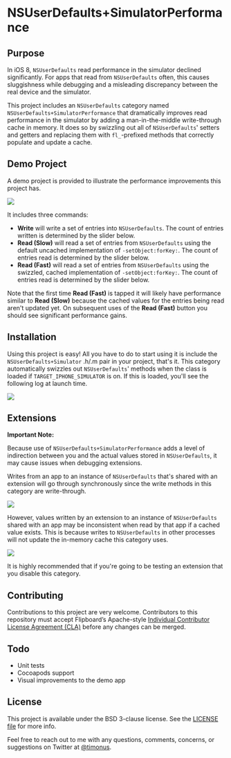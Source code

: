 # NSUserDefaults+SimulatorPerformance

## Purpose

In iOS 8, `NSUserDefaults` read performance in the simulator declined significantly. For apps that read from `NSUserDefaults` often, this causes sluggishness while debugging and a misleading discrepancy between the real device and the simulator.

This project includes an `NSUserDefaults` category named `NSUserDefaults+SimulatorPerformance` that dramatically improves read performance in the simulator by adding a man-in-the-middle write-through cache in memory. It does so by swizzling out all of `NSUserDefaults`' setters and getters and replacing them with `fl_`-prefixed methods that correctly populate and update a cache.

## Demo Project

A demo project is provided to illustrate the performance improvements this project has.

![](http://cl.ly/image/1I2N2j2g0J3K/NSUserDefaultsDemoSmall.png)

It includes three commands:

- **Write** will write a set of entries into `NSUserDefaults`. The count of entries written is determined by the slider below.
- **Read (Slow)** will read a set of entries from `NSUserDefaults` using the default uncached implementation of `-setObject:forKey:`. The count of entries read is determined by the slider below.
- **Read (Fast)** will read a set of entries from `NSUserDefaults` using the swizzled, cached implementation of `-setObject:forKey:`. The count of entries read is determined by the slider below.

Note that the first time **Read (Fast)** is tapped it will likely have performance similar to **Read (Slow)** because the cached values for the entries being read aren't updated yet. On subsequent uses of the **Read (Fast)** button you should see significant performance gains.


## Installation

Using this project is easy! All you have to do to start using it is include the `NSUserDefaults+Simulator` .h/.m pair in your project, that's it. This category automatically swizzles out `NSUserDefaults`' methods when the class is loaded if `TARGET_IPHONE_SIMULATOR` is on. If this is loaded, you'll see the following log at launch time.

![](http://cl.ly/image/2n3E3l1S1Q2U/nsuserdefaultsperflaunchlog.png)

## Extensions

**Important Note:**

Because use of `NSUserDefaults+SimulatorPerformance` adds a level of indirection between you and the actual values stored in `NSUserDefaults`, it may cause issues when debugging extensions.

Writes from an app to an instance of `NSUserDefaults` that's shared with an extension will go through synchronously since the write methods in this category are write-through.

![](http://cl.ly/image/0f1x3b2z3h28/NSUserDefaultsDiagramsExtension1.jpg)


However, values written by an extension to an instance of `NSUserDefaults` shared with an app may be inconsistent when read by that app if a cached value exists. This is because writes to `NSUserDefaults` in other processes will not update the in-memory cache this category uses.

![](http://cl.ly/image/37210e2K0L23/NSUserDefaultsDiagramsExtension2.jpg)

It is highly recommended that if you're going to be testing an extension that you disable this category.

## Contributing

Contributions to this project are very welcome. Contributors to this repository must accept Flipboard’s Apache-style [Individual Contributor License Agreement (CLA)](https://docs.google.com/forms/d/1gh9y6_i8xFn6pA15PqFeye19VqasuI9-bGp_e0owy74/viewform) before any changes can be merged.

## Todo

- Unit tests
- Cocoapods support
- Visual improvements to the demo app

## License

This project is available under the BSD 3-clause license. See the [LICENSE file](./LICENSE) for more info.

Feel free to reach out to me with any questions, comments, concerns, or suggestions on Twitter at [@timonus](https://twitter.com/timonus).
